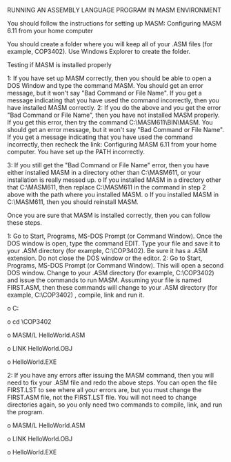 RUNNING AN ASSEMBLY LANGUAGE PROGRAM IN MASM ENVIRONMENT


You should follow the instructions for setting up MASM: Configuring MASM 6.11 from your home computer

You should create a folder where you will keep all of your .ASM files (for example, COP3402). Use Windows Explorer to create the folder.

Testing if MASM is installed properly

1: If you have set up MASM correctly, then you should be able to open a DOS Window and type the command MASM. You should get an error message, but it won't say "Bad Command or File Name". If you get a message indicating that you have used the command incorrectly, then you have installed MASM correctly.
2: If you do the above and you get the error "Bad Command or File Name", then you have not installed MASM properly. If you get this error, then try the command C:\MASM611\BIN\MASM. You should get an error message, but it won't say "Bad Command or File Name". If you get a message indicating that you have used the command incorrectly, then recheck the link: Configuring MASM 6.11 from your home computer. You have set up the PATH incorrectly.

3: If you still get the "Bad Command or File Name" error, then you have either installed MASM in a directory other    than C:\MASM611, or your installation is really messed up.
  o If you installed MASM in a directory other that C:\MASM611, then replace C:\MASM611 in the command in step 2        above with the path where you installed MASM.
  o If you installed MASM in C:\MASM611, then you should reinstall MASM.


Once you are sure that MASM is installed correctly, then you can follow these steps.

1: Go to Start, Programs, MS-DOS Prompt (or Command Window). Once the DOS window is open, type the command EDIT. Type your file and save it to your .ASM directory (for example, C:\COP3402). Be sure it has a .ASM extension. Do not close the DOS window or the editor.
2: Go to Start, Programs, MS-DOS Prompt (or Command Window). This will open a second DOS window. Change to your .ASM directory (for example, C:\COP3402) and issue the commands to run MASM. Assuming your file is named FIRST.ASM, then these commands will change to your .ASM directory (for example, C:\COP3402) , compile, link and run it.

o C:

o cd \COP3402

o MASM/L HelloWorld.ASM

o LINK HelloWorld.OBJ

o HelloWorld.EXE


2: If you have any errors after issuing the MASM command, then you will need to fix your .ASM file and redo the above steps. You can open the file FIRST.LST to see where all your errors are, but you must change the FIRST.ASM file, not the FIRST.LST file. You will not need to change directories again, so you only need two commands to compile, link, and run the program.

o MASM/L HelloWorld.ASM

o LINK HelloWorld.OBJ

o HelloWorld.EXE


